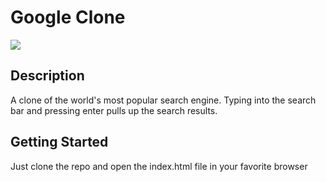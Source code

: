 # Google Clone

![](google-clone.gif)


## Description

A clone of the world's most popular search engine. Typing into the search bar and pressing enter pulls up the search results.

## Getting Started

Just clone the repo and open the index.html file in your favorite browser
